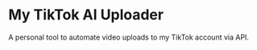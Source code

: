 # My TikTok AI Uploader  
A personal tool to automate video uploads to my TikTok account via API.  
